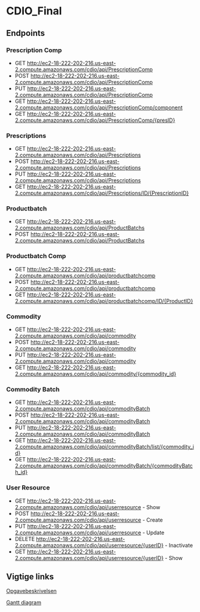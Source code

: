 # CDIO_Final

## Endpoints

### Prescription Comp
* GET     http://ec2-18-222-202-216.us-east-2.compute.amazonaws.com/cdio/api/PrescriptionComp
* POST    http://ec2-18-222-202-216.us-east-2.compute.amazonaws.com/cdio/api/PrescriptionComp
* PUT     http://ec2-18-222-202-216.us-east-2.compute.amazonaws.com/cdio/api/PrescriptionComp
* GET     http://ec2-18-222-202-216.us-east-2.compute.amazonaws.com/cdio/api/PrescriptionComp/component
* GET     http://ec2-18-222-202-216.us-east-2.compute.amazonaws.com/cdio/api/PrescriptionComp/{presID}
### Prescriptions
* GET     http://ec2-18-222-202-216.us-east-2.compute.amazonaws.com/cdio/api/Prescriptions
* POST    http://ec2-18-222-202-216.us-east-2.compute.amazonaws.com/cdio/api/Prescriptions
* PUT     http://ec2-18-222-202-216.us-east-2.compute.amazonaws.com/cdio/api/Prescriptions
* GET     http://ec2-18-222-202-216.us-east-2.compute.amazonaws.com/cdio/api/Prescriptions/ID/{PrescriptionID}
### Productbatch
* GET     http://ec2-18-222-202-216.us-east-2.compute.amazonaws.com/cdio/api/ProductBatchs
* POST    http://ec2-18-222-202-216.us-east-2.compute.amazonaws.com/cdio/api/ProductBatchs
### Productbatch Comp
* GET     http://ec2-18-222-202-216.us-east-2.compute.amazonaws.com/cdio/api/productbatchcomp
* POST    http://ec2-18-222-202-216.us-east-2.compute.amazonaws.com/cdio/api/productbatchcomp
* GET     http://ec2-18-222-202-216.us-east-2.compute.amazonaws.com/cdio/api/productbatchcomp/ID/{ProductID}
### Commodity
* GET     http://ec2-18-222-202-216.us-east-2.compute.amazonaws.com/cdio/api/commodity
* POST    http://ec2-18-222-202-216.us-east-2.compute.amazonaws.com/cdio/api/commodity
* PUT     http://ec2-18-222-202-216.us-east-2.compute.amazonaws.com/cdio/api/commodity
* GET     http://ec2-18-222-202-216.us-east-2.compute.amazonaws.com/cdio/api/commodity/{commodity_id}
### Commodity Batch
* GET     http://ec2-18-222-202-216.us-east-2.compute.amazonaws.com/cdio/api/commodityBatch
* POST    http://ec2-18-222-202-216.us-east-2.compute.amazonaws.com/cdio/api/commodityBatch
* PUT     http://ec2-18-222-202-216.us-east-2.compute.amazonaws.com/cdio/api/commodityBatch
* GET     http://ec2-18-222-202-216.us-east-2.compute.amazonaws.com/cdio/api/commodityBatch/list/{commodity_id}
* GET     http://ec2-18-222-202-216.us-east-2.compute.amazonaws.com/cdio/api/commodityBatch/{commodityBatch_id}
### User Resource
* GET     http://ec2-18-222-202-216.us-east-2.compute.amazonaws.com/cdio/api/userresource - Show
* POST    http://ec2-18-222-202-216.us-east-2.compute.amazonaws.com/cdio/api/userresource - Create
* PUT     http://ec2-18-222-202-216.us-east-2.compute.amazonaws.com/cdio/api/userresource - Update
* DELETE  http://ec2-18-222-202-216.us-east-2.compute.amazonaws.com/cdio/api/userresource/{userID} - Inactivate
* GET     http://ec2-18-222-202-216.us-east-2.compute.amazonaws.com/cdio/api/userresource/{userID} - Show


## Vigtige links
[Opgavebeskrivelsen](https://docs.google.com/document/d/1QrAzcQmpb-4YLtxR1y-2_UD1ep6b3zqIt3s0HpE95iM/edit)

[Gantt diagram](https://docs.google.com/spreadsheets/d/1CNBKCBNwR9ypWmpiL89Cq-r3YfgAK80_uBcye_2FB7k/edit?fbclid=IwAR1zHT7rFR00NNegIhTMGHC9Neyvlbj9UqFP4hxhQvGWHG5SgxCR0BYLT04#gid=0)

